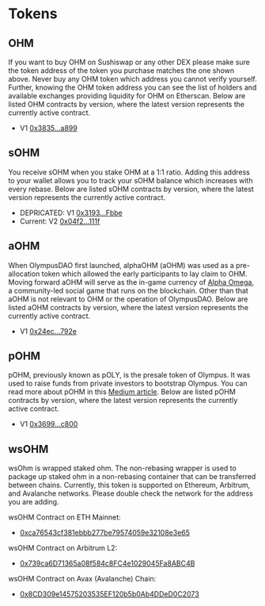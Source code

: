 # Tokens

## OHM

If you want to buy OHM on Sushiswap or any other DEX please make sure the token address of the token you purchase matches the one shown above. Never buy any OHM token which address you cannot verify yourself. Further, knowing the OHM token address you can see the list of holders and available exchanges providing liquidity for OHM on Etherscan. Below are listed OHM contracts by version, where the latest version represents the currently active contract.

* V1 [0x3835...a899](https://etherscan.io/address/0x383518188c0c6d7730d91b2c03a03c837814a899)

## sOHM

You receive sOHM when you stake OHM at a 1:1 ratio. Adding this address to your wallet allows you to track your sOHM balance which increases with every rebase. Below are listed sOHM contracts by version, where the latest version represents the currently active contract.

* DEPRICATED: V1 [0x3193...Fbbe](https://etherscan.io/address/0x31932E6e45012476ba3A3A4953cbA62AeE77Fbbe)
* Current: V2 [0x04f2...111f](https://etherscan.io/address/0x04f2694c8fcee23e8fd0dfea1d4f5bb8c352111f)

## aOHM

When OlympusDAO first launched, alphaOHM \(aOHM\) was used as a pre-allocation token which allowed the early participants to lay claim to OHM. Moving forward aOHM will serve as the in-game currency of [Alpha Omega](https://medium.com/@alpha_omega/alpha-omega-a-tale-of-two-cities-80a94966376b), a community-led social game that runs on the blockchain. Other than that aOHM is not relevant to OHM or the operation of OlympusDAO. Below are listed aOHM contracts by version, where the latest version represents the currently active contract.

* V1 [0x24ec...792e](https://etherscan.io/address/0x24ecfd535675f36ba1ab9c5d39b50dc097b0792e)

## pOHM

pOHM, previously known as pOLY, is the presale token of Olympus. It was used to raise funds from private investors to bootstrap Olympus. You can read more about pOHM in this [Medium article](https://olympusdao.medium.com/what-is-poh-16b2c38a6cd6). Below are listed pOHM contracts by version, where the latest version represents the currently active contract.

* V1 [0x3699...c800](https://etherscan.io/token/0x36994486c6e97c170065899d8659a28d7371c800)

## wsOHM

wsOhm is wrapped staked ohm.  The non-rebasing wrapper is used to package up staked ohm in a non-rebasing container that can be transferred between chains.  Currently, this token is supported on Ethereum, Arbitrum, and Avalanche networks.  Please double check the network for the address you are adding.

wsOHM Contract on ETH Mainnet:
* [0xca76543cf381ebbb277be79574059e32108e3e65](https://etherscan.io/address/0xca76543cf381ebbb277be79574059e32108e3e65)

wsOHM Contract on Arbitrum L2:
* [0x739ca6D71365a08f584c8FC4e1029045Fa8ABC4B](https://arbiscan.io/token/0x739ca6d71365a08f584c8fc4e1029045fa8abc4b)

wsOHM Contract on Avax (Avalanche) Chain:
* [0x8CD309e14575203535EF120b5b0Ab4DDeD0C2073](https://cchain.explorer.avax.network/token/0x8CD309e14575203535EF120b5b0Ab4DDeD0C2073/token-transfers)

